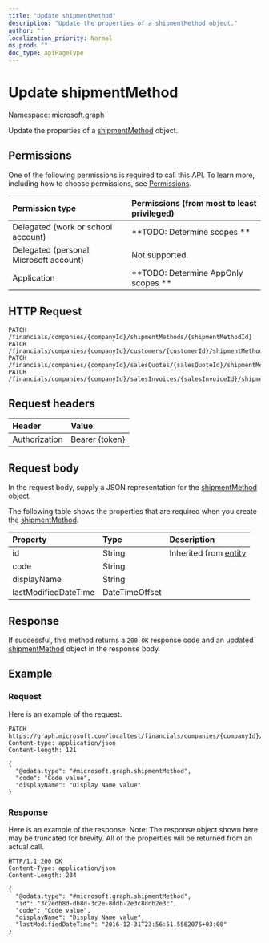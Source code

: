 ```yaml
---
title: "Update shipmentMethod"
description: "Update the properties of a shipmentMethod object."
author: ""
localization_priority: Normal
ms.prod: ""
doc_type: apiPageType
---
```


# Update shipmentMethod

Namespace: microsoft.graph

Update the properties of a [shipmentMethod](../resources/shipmentmethod.md) object.

## Permissions
One of the following permissions is required to call this API. To learn more, including how to choose permissions, see [Permissions](/concepts/permissions-reference.md).

|Permission type|Permissions (from most to least privileged)|
|:---|:---|
|Delegated (work or school account)|**TODO: Determine scopes **|
|Delegated (personal Microsoft account)|Not supported.|
|Application|**TODO: Determine AppOnly scopes **|

## HTTP Request
<!-- {
  "blockType": "ignored"
}
-->
``` http
PATCH /financials/companies/{companyId}/shipmentMethods/{shipmentMethodId}
PATCH /financials/companies/{companyId}/customers/{customerId}/shipmentMethod
PATCH /financials/companies/{companyId}/salesQuotes/{salesQuoteId}/shipmentMethod
PATCH /financials/companies/{companyId}/salesInvoices/{salesInvoiceId}/shipmentMethod
```

## Request headers
|Header|Value|
|:---|:---|
|Authorization|Bearer {token}|

## Request body
In the request body, supply a JSON representation for the [shipmentMethod](../resources/shipmentmethod.md) object.

The following table shows the properties that are required when you create the [shipmentMethod](../resources/shipmentmethod.md).

|Property|Type|Description|
|:---|:---|:---|
|id|String| Inherited from [entity](../resources/entity.md)|
|code|String||
|displayName|String||
|lastModifiedDateTime|DateTimeOffset||



## Response
If successful, this method returns a `200 OK` response code and an updated [shipmentMethod](../resources/shipmentmethod.md) object in the response body.

## Example

### Request
Here is an example of the request.
<!-- {
  "blockType": "request",
  "name": "update_shipmentmethod"
}
-->
``` http
PATCH https://graph.microsoft.com/localtest/financials/companies/{companyId}/shipmentMethods/{shipmentMethodId}
Content-type: application/json
Content-length: 121

{
  "@odata.type": "#microsoft.graph.shipmentMethod",
  "code": "Code value",
  "displayName": "Display Name value"
}
```

### Response
Here is an example of the response. Note: The response object shown here may be truncated for brevity. All of the properties will be returned from an actual call.
<!-- {
  "blockType": "response",
  "truncated": true
}
-->
``` http
HTTP/1.1 200 OK
Content-Type: application/json
Content-Length: 234

{
  "@odata.type": "#microsoft.graph.shipmentMethod",
  "id": "3c2edb8d-db8d-3c2e-8ddb-2e3c8ddb2e3c",
  "code": "Code value",
  "displayName": "Display Name value",
  "lastModifiedDateTime": "2016-12-31T23:56:51.5562076+03:00"
}
```

